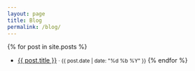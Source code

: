 ```yaml
---
layout: page
title: Blog
permalink: /blog/
---
```


{% for post in site.posts %}
- <a href="{{ post.url | relative_url }}">{{ post.title }}</a>
  <small> · {{ post.date | date: "%d %b %Y" }}</small>
{% endfor %}
